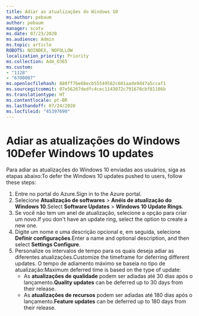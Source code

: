```yaml
---
title: Adiar as atualizações do Windows 10
ms.author: pebaum
author: pebaum
manager: scotv
ms.date: 07/23/2020
ms.audience: Admin
ms.topic: article
ROBOTS: NOINDEX, NOFOLLOW
localization_priority: Priority
ms.collection: Adm_O365
ms.custom:
- "1128"
- "6700007"
ms.openlocfilehash: 880ff7be68ecb55549582c601aade9d47a5ccaf1
ms.sourcegitcommit: 07e56267dedfc4cec1143072c791670cbf81186b
ms.translationtype: HT
ms.contentlocale: pt-BR
ms.lasthandoff: 07/24/2020
ms.locfileid: "45397690"
---
```

# <a name="defer-windows-10-updates"></a><span data-ttu-id="7379f-102">Adiar as atualizações do Windows 10</span><span class="sxs-lookup"><span data-stu-id="7379f-102">Defer Windows 10 updates</span></span>

<span data-ttu-id="7379f-103">Para adiar as atualizações do Windows 10 enviadas aos usuários, siga as etapas abaixo:</span><span class="sxs-lookup"><span data-stu-id="7379f-103">To defer the Windows 10 updates pushed to users, follow these steps:</span></span>

1. <span data-ttu-id="7379f-104">Entre no portal do Azure.</span><span class="sxs-lookup"><span data-stu-id="7379f-104">Sign in to the Azure portal.</span></span>
2. <span data-ttu-id="7379f-105">Selecione **Atualização de softwares**  >  **Anéis de atualização do Windows 10**.</span><span class="sxs-lookup"><span data-stu-id="7379f-105">Select  **Software Updates**  >  **Windows 10 Update Rings**.</span></span>
3. <span data-ttu-id="7379f-106">Se você não tem um anel de atualização, selecione a opção para criar um novo.</span><span class="sxs-lookup"><span data-stu-id="7379f-106">If you don't have an update ring, select the option to create a new one.</span></span>
4. <span data-ttu-id="7379f-107">Digite um nome e uma descrição opcional e, em seguida, selecione **Definir configurações**.</span><span class="sxs-lookup"><span data-stu-id="7379f-107">Enter a name and optional description, and then select  **Settings Configure**.</span></span>
5. <span data-ttu-id="7379f-108">Personalize os intervalos de tempo para os quais deseja adiar as diferentes atualizações.</span><span class="sxs-lookup"><span data-stu-id="7379f-108">Customize the timeframe for deferring different updates.</span></span> <span data-ttu-id="7379f-109">O tempo de adiamento máximo se baseia no tipo de atualização:</span><span class="sxs-lookup"><span data-stu-id="7379f-109">Maximum deferred time is based on the type of update:</span></span>
    - <span data-ttu-id="7379f-110">As **atualizações de qualidade** podem ser adiadas até 30 dias após o lançamento.</span><span class="sxs-lookup"><span data-stu-id="7379f-110">**Quality updates**  can be deferred up to 30 days from their release.</span></span>
    - <span data-ttu-id="7379f-111">As **atualizações de recursos** podem ser adiadas até 180 dias após o lançamento.</span><span class="sxs-lookup"><span data-stu-id="7379f-111">**Feature updates**  can be deferred up to 180 days from their release.</span></span>
